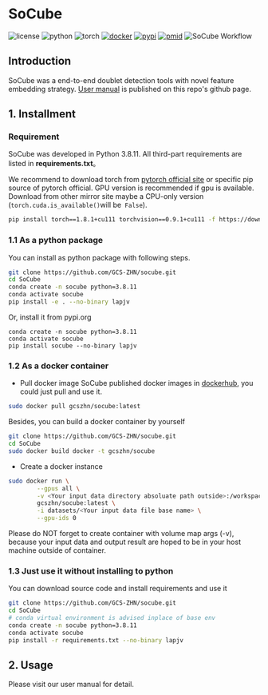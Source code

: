 # SoCube
![license](https://img.shields.io/badge/license-MIT%20License-blue.svg)
![python](https://img.shields.io/badge/python->=3.7-success.svg)
![torch](https://img.shields.io/badge/torch->=1.8.1-success.svg)
[![docker](https://img.shields.io/badge/docker-support-success.svg)](https://hub.docker.com/r/gcszhn/socube)
[![pypi](https://img.shields.io/badge/pypi-release-blue.svg)](https://pypi.org/project/socube/)
[![pmid](https://img.shields.io/badge/PMID-NOT%20available-red.svg)](https://pubmed.ncbi.nlm.nih.gov/)
<img src="fig/workflow.svg" alt="SoCube Workflow">

## Introduction
SoCube was a end-to-end doublet detection tools with novel feature embedding strategy. [User manual](https://www.gcszhn.top/socube/) is published on this repo's github page.

## 1. Installment

### Requirement
SoCube was developed in Python 3.8.11. All third-part requirements are listed in **requirements.txt**。

We recommend to download torch from [pytorch official site](https://pytorch.org/get-started/locally/) or specific pip source of pytorch official. GPU version is recommended if gpu is available. Download from other mirror site maybe a CPU-only version (`torch.cuda.is_available()`will be` False`).
```bash
pip install torch==1.8.1+cu111 torchvision==0.9.1+cu111 -f https://download.pytorch.org/whl/torch_stable.html
```
### 1.1 As a python package
You can install as python package with following steps.
```bash
git clone https://github.com/GCS-ZHN/socube.git
cd SoCube
conda create -n socube python=3.8.11
conda activate socube
pip install -e . --no-binary lapjv
```
Or, install it from pypi.org
```
conda create -n socube python=3.8.11
conda activate socube
pip install socube --no-binary lapjv
```

### 1.2 As a docker container
- Pull docker image
SoCube published docker images in [dockerhub](https://hub.docker.com/r/gcszhn/socube), you could just pull and use it.
```bash
sudo docker pull gcszhn/socube:latest
```
Besides, you can build a docker container by yourself
```bash
git clone https://github.com/GCS-ZHN/socube.git
cd SoCube
sudo docker build docker -t gcszhn/socube
```
- Create a docker instance

```bash
sudo docker run \
        --gpus all \
        -v <Your input data directory absoluate path outside>:/workspace/datasets \
        gcszhn/socube:latest \
        -i datasets/<Your input data file base name> \
        --gpu-ids 0
```
Please do NOT forget to create container with volume map args (-v), because your input data and output result are hoped to be in your host machine outside of container.

### 1.3 Just use it without installing to python
You can download source code and install requirements and use it
```bash
git clone https://github.com/GCS-ZHN/socube.git
cd SoCube
# conda virtual environment is advised inplace of base env
conda create -n socube python=3.8.11
conda activate socube
pip install -r requirements.txt --no-binary lapjv
```
## 2. Usage
Please visit our user manual for detail.